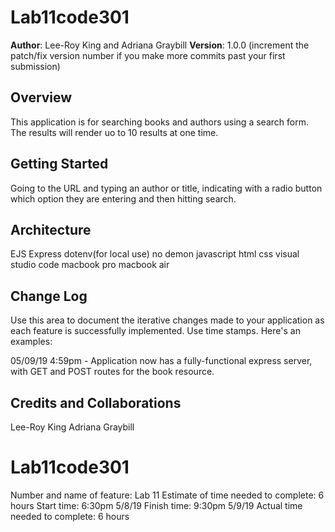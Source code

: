 # Lab11code301

**Author**: Lee-Roy King and Adriana Graybill
**Version**: 1.0.0 (increment the patch/fix version number if you make more commits past your first submission)

## Overview
This application is for searching books and authors using a search form. The results will render uo to 10 results at one time.

## Getting Started
Going to the URL and typing an author or title, indicating with a radio button which option they are entering and then hitting search.

## Architecture
EJS
Express
dotenv(for local use)
no demon
javascript
html
css
visual studio code
macbook pro
macbook air

## Change Log
Use this area to document the iterative changes made to your application as each feature is successfully implemented. Use time stamps. Here's an examples:

05/09/19 4:59pm - Application now has a fully-functional express server, with GET and POST routes for the book resource.

## Credits and Collaborations
Lee-Roy King
Adriana Graybill

# Lab11code301
Number and name of feature: Lab 11
Estimate of time needed to complete: 6 hours
Start time: 6:30pm 5/8/19
Finish time: 9:30pm 5/9/19
Actual time needed to complete: 6 hours